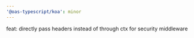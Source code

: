 ```yaml
---
'@oas-typescript/koa': minor
---
```


feat: directly pass headers instead of through ctx for security middleware
